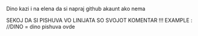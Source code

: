 Dino kazi i na elena da si napraj github akaunt ako nema

SEKOJ DA SI PISHUVA VO LINIJATA SO SVOJOT KOMENTAR !!! EXAMPLE : //DINO = dino pishuva ovde

